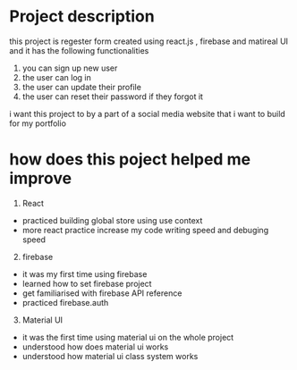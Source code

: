 # Project description

this project is regester form created using react.js , firebase and matireal UI and it has the following functionalities  
1. you can sign up new user
2. the user can log in
3. the user can update their profile
4. the user can reset their password if they forgot it

i want this project to by a part of a social media website that i want to build for my portfolio

# how does this poject helped me improve
1. React  
 - practiced building global store using use context
 - more react practice increase my code writing speed and debuging speed  
    
      
2. firebase
 - it was my first time using firebase
 - learned how to set firebase project
 - get familiarised  with firebase API reference
 - practiced firebase.auth
  
    
3. Material UI
 - it was the first time using material ui on the whole project
 - understood how does material ui works
 - understood how material ui class system works 


